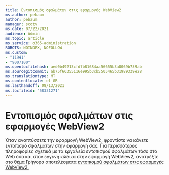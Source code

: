 ```yaml
---
title: Εντοπισμός σφαλμάτων στις εφαρμογές WebView2
ms.author: pebaum
author: pebaum
manager: scotv
ms.date: 07/22/2021
audience: Admin
ms.topic: article
ms.service: o365-administration
ROBOTS: NOINDEX, NOFOLLOW
ms.custom:
- "11941"
- "9007100"
ms.openlocfilehash: aed0b49213cfd7b81684aa56655b3a8069b739ab
ms.sourcegitcommit: ab75f66355116e995b3cb5505465b31989339e28
ms.translationtype: MT
ms.contentlocale: el-GR
ms.lasthandoff: 08/13/2021
ms.locfileid: "58331271"
---
```

# <a name="debug-webview2-apps"></a>Εντοπισμός σφαλμάτων στις εφαρμογές WebView2

Όταν αναπτύσσετε την εφαρμογή WebView2, φροντίστε να κάνετε εντοπισμό σφαλμάτων στην εφαρμογή σας. Για περισσότερες πληροφορίες σχετικά με τα εργαλεία εντοπισμού σφαλμάτων τόσο στο Web όσο και στον εγγενή κώδικα στην εφαρμογή WebView2, ανατρέξτε στο θέμα Γρήγορα αποτελέσματα [εντοπισμού σφαλμάτων στις εφαρμογές WebView2.](https://docs.microsoft.com/microsoft-edge/webview2/how-to/debug)